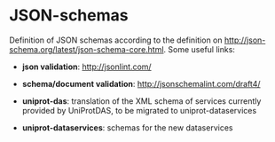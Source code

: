 # JSON-schemas

Definition of JSON schemas according to the definition on http://json-schema.org/latest/json-schema-core.html. Some useful links:
* **json validation**: http://jsonlint.com/
* **schema/document validation**: http://jsonschemalint.com/draft4/

* **uniprot-das**: translation of the XML schema of services currently provided by UniProtDAS, to be migrated to uniprot-dataservices
* **uniprot-dataservices**: schemas for the new dataservices
